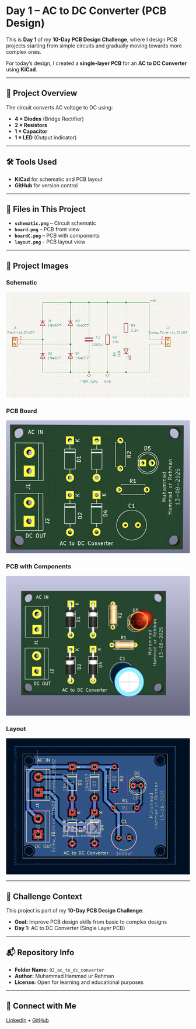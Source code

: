 # Day 1 – AC to DC Converter (PCB Design)

This is **Day 1** of my **10-Day PCB Design Challenge**, where I design PCB projects starting from simple circuits and gradually moving towards more complex ones.

For today’s design, I created a **single-layer PCB** for an **AC to DC Converter** using **KiCad**.

---

## 📜 Project Overview
The circuit converts AC voltage to DC using:
- **4 × Diodes** (Bridge Rectifier)
- **2 × Resistors**
- **1 × Capacitor**
- **1 × LED** (Output indicator)

---

## 🛠 Tools Used
- **KiCad** for schematic and PCB layout
- **GitHub** for version control

---

## 📂 Files in This Project
- **`schematic.png`** – Circuit schematic
- **`board.png`** – PCB front view
- **`boardC.png`** – PCB with components
- **`layout.png`** – PCB layout view

---

## 📸 Project Images

### Schematic
![Schematic](images/schematic.png)

### PCB Board
![PCB Board](images/board.png)

### PCB with Components
![PCB with Components](images/boardC.png)

### Layout
![Layout](images/layout.png)

---

## 📅 Challenge Context
This project is part of my **10-Day PCB Design Challenge**:
- **Goal:** Improve PCB design skills from basic to complex designs
- **Day 1:** AC to DC Converter (Single Layer PCB)

---

## 📬 Repository Info
- **Folder Name:** `02_ac_to_dc_converter`
- **Author:** Muhammad Hammad ur Rehman
- **License:** Open for learning and educational purposes

---

## 🔗 Connect with Me
[LinkedIn](https://www.linkedin.com/in/mhammadurrehman) • [GitHub](https://github.com/hammadurrehman2006)

